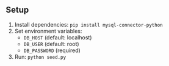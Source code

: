 ## Setup
1. Install dependencies: `pip install mysql-connector-python`
2. Set environment variables:
   - `DB_HOST` (default: localhost)
   - `DB_USER` (default: root) 
   - `DB_PASSWORD` (required)
3. Run: `python seed.py`